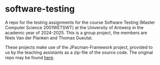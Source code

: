 # software-testing

A repo for the testing assignments for the course Software Testing (Master Computer Science 2001WETSWT) at the University of Antwerp in the academic year of 2024-2025. This is a group project, the members are Niels Van der Planken and Thomas Gueutal.

These projects make use of the JPacman-Framework project, provided to us by the teaching assistants as a zip-file of the source code. The original repo may be found [here](https://github.com/SERG-Delft/jpacman-framework).
